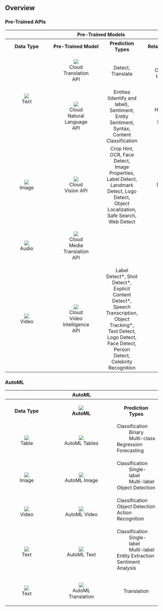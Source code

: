 ## Overview


### Pre-Trained APIs
<table style='text-align:center'>
    <tr>
        <th colspan='4'>Pre-Trained Models</th>
        <th rowspan='2'>
            <figure>
                <img src="https://fonts.gstatic.com/s/i/gcpiconscolors/automl/v1/32px.svg">
                <br><figcaption>AutoML</figcaption>
            </figure>
        </th>
    </tr>
    <tr>
        <th>Data Type</th>
        <th>Pre-Trained Model</th>
        <th>Prediction Types</th>
        <th>Related Solutions</th>
    </tr>
    <tr>
        <td rowspan='2'>
            <figure>
                <img src="https://fonts.gstatic.com/s/i/short-term/release/googlesymbols/text_snippet/default/40px.svg">
                <br><figcaption>Text</figcaption>
            </figure>
        </td>
        <td>
            <figure>
                <img src="https://fonts.gstatic.com/s/i/gcpiconscolors/cloud_translation_api/v1/32px.svg">
                <br><figcaption>Cloud Translation API</figcaption>
            </figure>
        </td>
        <td>Detect, Translate</td>
        <td>
            <figure>
                <img src="https://fonts.gstatic.com/s/i/gcpiconscolors/text-to-speech/v1/32px.svg">
                <br><figcaption>Cloud Text-to-Speech</figcaption>
            </figure>
        </td>
        <td>
            <figure>
                <img src="https://fonts.gstatic.com/s/i/gcpiconscolors/automl_translation/v1/32px.svg">
                <br><figcaption>AutoML Translation</figcaption>
            </figure>
        </td>
    </tr>
            <tr>
                <td>
                    <figure>
                        <img src="https://fonts.gstatic.com/s/i/gcpiconscolors/cloud_natural_language_api/v1/32px.svg">
                        <figcaption>Cloud Natural Language API</figcaption>
                    </figure>
                </td>
                <td>
                    Entities (Identify and label), Sentiment, Entity Sentiment, Syntax, Content Classification
                </td>
                <td>
                    <figure>
                        <img src="https://fonts.gstatic.com/s/i/gcpiconscolors/healthcare_nlp_api/v1/32px.svg">
                        <figcaption>Healthceare Natural Language API</figcaption>
                    </figure>
                </td>
                <td>
                    <figure>
                        <img src="https://fonts.gstatic.com/s/i/gcpiconscolors/automl_natural_language/v1/32px.svg">
                        <figcaption>AutoML Text</figcaption>
                    </figure>
            </tr>
    <tr>
        <td>
            <figure>
                <img src="https://fonts.gstatic.com/s/i/short-term/release/googlesymbols/image/default/40px.svg">
                <figcaption>Image</figcaption>
            </figure>
        </td>
        <td>
            <figure>
                <img src="https://fonts.gstatic.com/s/i/gcpiconscolors/cloud_vision_api/v1/32px.svg">
                <figcaption>Cloud Vision API</figcaption>
            </figure>
        </td>
        <td>
            Crop Hint, OCR, Face Detect, Image Properties, Label Detect, Landmark Detect, Logo Detect, Object Localization, Safe Search, Web Detect
        </td>
        <td>
            <figure>
                <img src="https://fonts.gstatic.com/s/i/gcpiconscolors/document_ai/v1/32px.svg">
                <figcaption>Document AI</figcaption>
            </figure>
        </td>
        <td>
            <figure>
                <img src="https://fonts.gstatic.com/s/i/gcpiconscolors/automl_vision/v1/32px.svg">
                <figcaption>AutoML Image</figcaption>
            </figure>
        </td>
    </tr>
    <tr>
        <td>
            <figure>
                <img src="https://fonts.gstatic.com/s/i/short-term/release/googlesymbols/mic/default/40px.svg">
                <figcaption>Audio</figcaption>
            </figure>
        </td>
        <td>
            <figure>
                <img src="https://fonts.gstatic.com/s/i/gcpiconscolors/media_translation_api/v1/32px.svg">
                <figcaption>Cloud Media Translation API</figcaption>
            </figure>
        </td>
        <td></td>
        <td>
            <figure>
                <img src="https://fonts.gstatic.com/s/i/gcpiconscolors/speech-to-text/v1/32px.svg">
                <figcaption>Cloud Speech-to-Text</figcaption>
            </figure>
        </td>
        <td></td>
    </tr>
    <tr>
        <td>
            <figure>
                <img src="https://fonts.gstatic.com/s/i/short-term/release/googlesymbols/videocam/default/40px.svg">
                <figcaption>Video</figcaption>
            </figure>
        </td>
        <td>
            <figure>
                <img src="https://fonts.gstatic.com/s/i/gcpiconscolors/video_intelligence_api/v1/32px.svg">
                <figcaption>Cloud Video Intelligence API</figcaption>
            </figure>
        </td>
        <td>
            Label Detect*, Shot Detect*, Explicit Content Detect*, Speech Transcription, Object Tracking*, Text Detect, Logo Detect, Face Detect, Person Detect, Celebrity Recognition
        </td>
        <td></td>
        <td>
            <figure>
                <img src="https://fonts.gstatic.com/s/i/gcpiconscolors/automl_video_intelligence/v1/32px.svg">
                <figcaption>AutoML Video</figcaption>
            </figure>
        </td>
    </tr>
</table>


### AutoML
<table>
    <tr>
        <th colspan='3'>AutoML</th>
    </tr>
    <tr>
        <th>Data Type</th>
        <th>
            <figure>
                <img src="https://fonts.gstatic.com/s/i/gcpiconscolors/automl/v1/32px.svg">
                <figcaption>AutoML</figcaption>
            </figure>
        </th>
        <th>Prediction Types</th>
    </tr>
    <tr>
        <td style='text-align:center'>
            <figure>
                <img src="https://fonts.gstatic.com/s/i/short-term/release/googlesymbols/table/default/40px.svg">
                <figcaption>Table</figcaption>
            </figure>
        </td>
        <td style='text-align:center'>
            <figure>
                <img src="https://fonts.gstatic.com/s/i/gcpiconscolors/automl_tables/v1/32px.svg">
                <figcaption>AutoML Tables</figcaption>
            </figure>
        </td>
        <td style='text-align:left'>
            <dl>
                <dt>Classification</dt>
                    <dd>Binary</dd>
                    <dd>Multi-class</dd>
                <dt>Regression</dt>
                <dt>Forecasting</dt>
            </dl>
        </td>
    </tr>
    <tr>
        <td style='text-align:center'>
            <figure>
                <img src="https://fonts.gstatic.com/s/i/short-term/release/googlesymbols/image/default/40px.svg">
                <figcaption>Image</figcaption>
            </figure>
        </td>
        <td style='text-align:center'>
            <figure>
                <img src="https://fonts.gstatic.com/s/i/gcpiconscolors/automl_vision/v1/32px.svg">
                <figcaption>AutoML Image</figcaption>
            </figure>
        </td>
        <td style='text-align:left'>
            <dl>
                <dt>Classification</dt>
                    <dd>Single-label</dd>
                    <dd>Multi-label</dd>
                <dt>Object Detection</dt>
            </dl>
        </td>
    </tr>
    <tr>
        <td style='text-align:center'>
            <figure>
                <img src="https://fonts.gstatic.com/s/i/short-term/release/googlesymbols/videocam/default/40px.svg">
                <figcaption>Video</figcaption>
            </figure>
        </td>
        <td style='text-align:center'>
            <figure>
                <img src="https://fonts.gstatic.com/s/i/gcpiconscolors/automl_video_intelligence/v1/32px.svg">
                <figcaption>AutoML Video</figcaption>
            </figure>
        </td>
        <td style='text-align:left'>
            <dl>
                <dt>Classification</dt>
                <dt>Object Detection</dt>
                <dt>Action Recognition</dt>
            </dl>
        </td>
    </tr>
    <tr>
        <td style='text-align:center'>
            <figure>
                <img src="https://fonts.gstatic.com/s/i/short-term/release/googlesymbols/text_snippet/default/40px.svg">
                <figcaption>Text</figcaption>
            </figure>
        </td>
        <td style='text-align:center'>
            <figure>
                <img src="https://fonts.gstatic.com/s/i/gcpiconscolors/automl_natural_language/v1/32px.svg">
                <figcaption>AutoML Text</figcaption>
            </figure>
        </td>
        <td style='text-align:left'>
            <dl>
                <dt>Classification</dt>
                    <dd>Single-label</dd>
                    <dd>Multi-label</dd>
                <dt>Entity Extraction</dt>
                <dt>Sentiment Analysis</dt>
            </dl>
        </td>
    </tr>
    <tr>
        <td style='text-align:center'>
            <figure>
                <img src="https://fonts.gstatic.com/s/i/short-term/release/googlesymbols/text_snippet/default/40px.svg">
                <figcaption>Text</figcaption>
            </figure>
        </td>
        <td style='text-align:center'>
            <figure>
                <img src="https://fonts.gstatic.com/s/i/gcpiconscolors/automl_translation/v1/32px.svg">
                <figcaption>AutoML Translation</figcaption>
            </figure>
        </td>
        <td style='text-align:center'>
            Translation
        </td>
    </tr>
</table>


